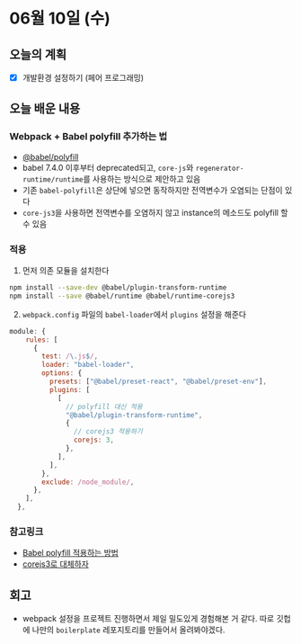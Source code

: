 # 06월 10일 (수)

## 오늘의 계획

- [x] 개발환경 설정하기 (페어 프로그래밍)

## 오늘 배운 내용

### Webpack + Babel polyfill 추가하는 법

- [@babel/polyfill](https://babeljs.io/docs/en/babel-polyfill)
- babel 7.4.0 이후부터 deprecated되고, `core-js`와 `regenerator-runtime/runtime`를 사용하는 방식으로 제안하고 있음
- 기존 `babel-polyfill`은 상단에 넣으면 동작하지만 전역변수가 오염되는 단점이 있다
- `core-js3`을 사용하면 전역변수를 오염하지 않고 instance의 메소드도 polyfill 할 수 있음

### 적용

1. 먼저 의존 모듈을 설치한다

```zsh
npm install --save-dev @babel/plugin-transform-runtime
npm install --save @babel/runtime @babel/runtime-corejs3
```

2. `webpack.config` 파일의 `babel-loader`에서 `plugins` 설정을 해준다

```js
module: {
    rules: [
      {
        test: /\.js$/,
        loader: "babel-loader",
        options: {
          presets: ["@babel/preset-react", "@babel/preset-env"],
          plugins: [
            [
              // polyfill 대신 적용
              "@babel/plugin-transform-runtime",
              {
                // corejs3 적용하기
                corejs: 3,
              },
            ],
          ],
        },
        exclude: /node_module/,
      },
    ],
  },
```

### 참고링크

- [Babel polyfill 적용하는 방법](https://okchangwon.tistory.com/3)
- [corejs3로 대체하자](https://velog.io/@vnthf/corejs3%EB%A1%9C-%EB%8C%80%EC%B2%B4%ED%95%98%EC%9E%90-zok3p9aouy)

## 회고

- webpack 설정을 프로젝트 진행하면서 제일 밀도있게 경험해본 거 같다. 따로 깃헙에 나만의 `boilerplate` 레포지토리를 만들어서 올려봐야겠다.
